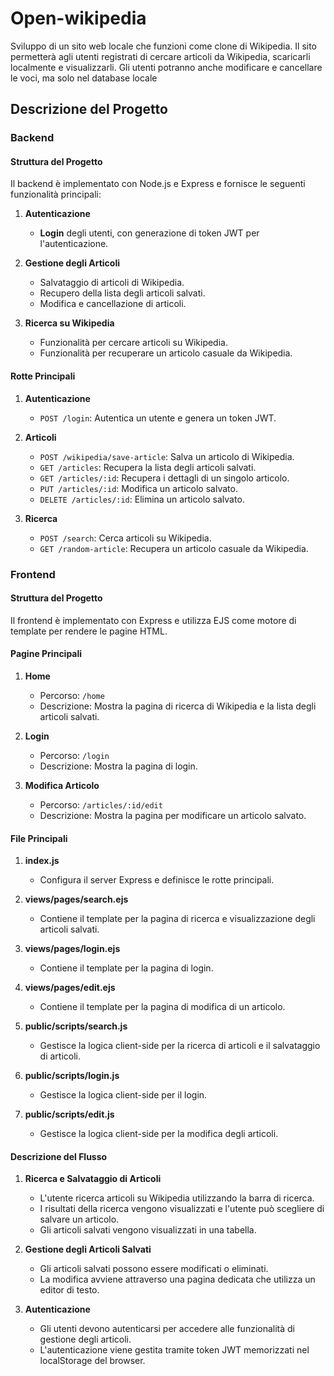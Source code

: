 # Open-wikipedia

Sviluppo di un sito web locale che funzioni come clone di Wikipedia. Il sito permetterà agli utenti registrati di cercare articoli da Wikipedia, scaricarli localmente e visualizzarli. Gli utenti potranno anche modificare e cancellare le voci, ma solo nel database locale

## Descrizione del Progetto

### Backend

#### Struttura del Progetto

Il backend è implementato con Node.js e Express e fornisce le seguenti funzionalità principali:

1. **Autenticazione**

   - **Login** degli utenti, con generazione di token JWT per l'autenticazione.

2. **Gestione degli Articoli**

   - Salvataggio di articoli di Wikipedia.
   - Recupero della lista degli articoli salvati.
   - Modifica e cancellazione di articoli.

3. **Ricerca su Wikipedia**
   - Funzionalità per cercare articoli su Wikipedia.
   - Funzionalità per recuperare un articolo casuale da Wikipedia.

#### Rotte Principali

1. **Autenticazione**

   - `POST /login`: Autentica un utente e genera un token JWT.

2. **Articoli**

   - `POST /wikipedia/save-article`: Salva un articolo di Wikipedia.
   - `GET /articles`: Recupera la lista degli articoli salvati.
   - `GET /articles/:id`: Recupera i dettagli di un singolo articolo.
   - `PUT /articles/:id`: Modifica un articolo salvato.
   - `DELETE /articles/:id`: Elimina un articolo salvato.

3. **Ricerca**
   - `POST /search`: Cerca articoli su Wikipedia.
   - `GET /random-article`: Recupera un articolo casuale da Wikipedia.

### Frontend

#### Struttura del Progetto

Il frontend è implementato con Express e utilizza EJS come motore di template per rendere le pagine HTML.

#### Pagine Principali

1. **Home**

   - Percorso: `/home`
   - Descrizione: Mostra la pagina di ricerca di Wikipedia e la lista degli articoli salvati.

2. **Login**

   - Percorso: `/login`
   - Descrizione: Mostra la pagina di login.

3. **Modifica Articolo**
   - Percorso: `/articles/:id/edit`
   - Descrizione: Mostra la pagina per modificare un articolo salvato.

#### File Principali

1. **index.js**

   - Configura il server Express e definisce le rotte principali.

2. **views/pages/search.ejs**

   - Contiene il template per la pagina di ricerca e visualizzazione degli articoli salvati.

3. **views/pages/login.ejs**

   - Contiene il template per la pagina di login.

4. **views/pages/edit.ejs**

   - Contiene il template per la pagina di modifica di un articolo.

5. **public/scripts/search.js**

   - Gestisce la logica client-side per la ricerca di articoli e il salvataggio di articoli.

6. **public/scripts/login.js**

   - Gestisce la logica client-side per il login.

7. **public/scripts/edit.js**
   - Gestisce la logica client-side per la modifica degli articoli.

#### Descrizione del Flusso

1. **Ricerca e Salvataggio di Articoli**

   - L'utente ricerca articoli su Wikipedia utilizzando la barra di ricerca.
   - I risultati della ricerca vengono visualizzati e l'utente può scegliere di salvare un articolo.
   - Gli articoli salvati vengono visualizzati in una tabella.

2. **Gestione degli Articoli Salvati**

   - Gli articoli salvati possono essere modificati o eliminati.
   - La modifica avviene attraverso una pagina dedicata che utilizza un editor di testo.

3. **Autenticazione**
   - Gli utenti devono autenticarsi per accedere alle funzionalità di gestione degli articoli.
   - L'autenticazione viene gestita tramite token JWT memorizzati nel localStorage del browser.
